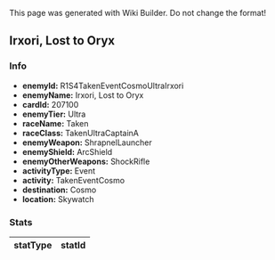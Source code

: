 <span class="wiki-builder">This page was generated with Wiki Builder. Do not change the format!</span>

## Irxori, Lost to Oryx
### Info
* **enemyId:** R1S4TakenEventCosmoUltraIrxori
* **enemyName:** Irxori, Lost to Oryx
* **cardId:** 207100
* **enemyTier:** Ultra
* **raceName:** Taken
* **raceClass:** TakenUltraCaptainA
* **enemyWeapon:** ShrapnelLauncher
* **enemyShield:** ArcShield
* **enemyOtherWeapons:** ShockRifle
* **activityType:** Event
* **activity:** TakenEventCosmo
* **destination:** Cosmo
* **location:** Skywatch

### Stats
statType | statId
-------- | ------

